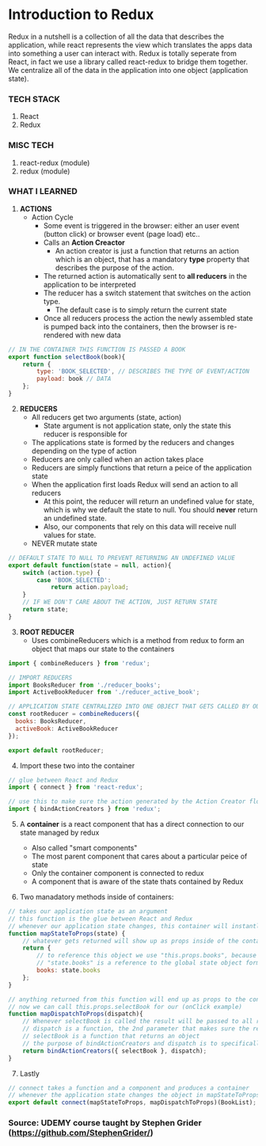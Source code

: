 # Introduction to Redux

Redux in a nutshell is a collection of all the data that describes the application, while react represents the view which translates the apps data into something a user can interact with. Redux is totally seperate from React, in fact we use a library called react-redux to bridge them together. We centralize all of the data in the application into one object (application state).

### TECH STACK
1. React
2. Redux

### MISC TECH
1. react-redux (module)
2. redux (module)

### WHAT I LEARNED
1. **ACTIONS**
    * Action Cycle
        * Some event is triggered in the browser: either an user event (button click) or browser event (page load) etc..
        * Calls an **Action Creactor**
            * An action creator is just a function that returns an action which is an object, that has a mandatory **type** property that describes the purpose of the action.
        * The returned action is automatically sent to **all reducers** in the application to be interpreted
        * The reducer has a switch statement that switches on the action type.
            * The default case is to simply return the current state
        * Once all reducers process the action the newly assembled state is pumped back into the containers, then the browser is re-rendered with new data

```javascript
// IN THE CONTAINER THIS FUNCTION IS PASSED A BOOK
export function selectBook(book){
    return {
        type: 'BOOK_SELECTED', // DESCRIBES THE TYPE OF EVENT/ACTION
        payload: book // DATA
    };
}
```

2. **REDUCERS**
    * All reducers get two arguments (state, action)
        * State argument is not application state, only the state this reducer is responsible for
    * The applications state is formed by the reducers and changes depending on the type of action
    * Reducers are only called when an action takes place
    * Reducers are simply functions that return a peice of the application state
    * When the application first loads Redux will send an action to all reducers
        * At this point, the reducer will return an undefined value for state, which is why we default the state to null. You should **never** return an undefined state.
        * Also, our components that rely on this data will receive null values for state.
    * NEVER mutate state

```javascript
// DEFAULT STATE TO NULL TO PREVENT RETURNING AN UNDEFINED VALUE
export default function(state = null, action){
    switch (action.type) {
        case 'BOOK_SELECTED':
            return action.payload;
    }
    // IF WE DON'T CARE ABOUT THE ACTION, JUST RETURN STATE
    return state;
}
```

3. **ROOT REDUCER**
    * Uses combineReducers which is a method from redux to form an object that maps our state to the containers
```javascript
import { combineReducers } from 'redux';

// IMPORT REDUCERS
import BooksReducer from './reducer_books';
import ActiveBookReducer from './reducer_active_book';

// APPLICATION STATE CENTRALIZED INTO ONE OBJECT THAT GETS CALLED BY OUR CONTAINERS
const rootReducer = combineReducers({
  books: BooksReducer,
  activeBook: ActiveBookReducer
});

export default rootReducer;
```

4. Import these two into the container

```javascript
// glue between React and Redux
import { connect } from 'react-redux';

// use this to make sure the action generated by the Action Creator flows through the reducers
import { bindActionCreators } from 'redux';
```

5. A **container** is a react component that has a direct connection to our state managed by redux
    * Also called "smart components"
    * The most parent component that cares about a particular peice of state
    * Only the container component is connected to redux
    * A component that is aware of the state thats contained by Redux

6. Two manadatory methods inside of containers:

```javascript
// takes our application state as an argument
// this function is the glue between React and Redux
// whenever our application state changes, this container will instantly re-render
function mapStateToProps(state) {
    // whatever gets returned will show up as props inside of the container
    return {
        // to reference this object we use "this.props.books", because "books" is the key we assigned
        // "state.books" is a reference to the global state object formed by combineReducers()
        books: state.books
    };
}
```

```javascript
// anything returned from this function will end up as props to the container
// now we can call this.props.selectBook for our (onClick example)
function mapDispatchToProps(dispatch){
    // Whenever selectBook is called the result will be passed to all reducers
    // dispatch is a function, the 2nd parameter that makes sure the result is received and sent to all the reducers
    // selectBook is a function that returns an object
    // the purpose of bindActionCreators and dispatch is to specifically take what gets returned from selectBook and make sure it flows through all reducers
    return bindActionCreators({ selectBook }, dispatch);
}
```

7. Lastly

```javascript
// connect takes a function and a component and produces a container
// whenever the application state changes the object in mapStateToProps will be assigned as props to the component
export default connect(mapStateToProps, mapDispatchToProps)(BookList);
```

### Source: UDEMY course taught by Stephen Grider (https://github.com/StephenGrider/)